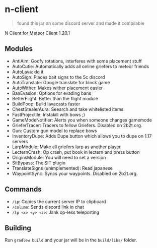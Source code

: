 # n-client

> found this jar on some discord server and made it compilable

N Client for Meteor Client 1.20.1

## Modules
- AntiAim: Goofy rotations, interferes with some placement stuff
- AutoCutie: Automatically adds all online griefers to meteor friends
- AutoLava: do it
- AutoSign: Places bait signs to the 5c discord
- AutoTranslate: Google translate for block game
- AutoWither: Makes wither placement easier
- BanEvasion: Options for evading bans
- BetterFlight: Better than the flight module
- BuildPoop: Build lavacasts faster
- ChestStealerAura: Seearch and take whitelisted items
- FastProjectile: Instakill with bows ;\)
- GameModeNotifier: Alerts you when someone changes gamemode
- GrieferTracer: Tracers to fellow Griefers. Disabled on 2b2t.org.
- Gun: Custom gun model to replace bows
- InventoryDupe: Adds Dupe button which allows you to dupe on 1.17 servers
- LarpModule: Make all griefers larp as another player
- LecternCrash: Op crash, put book in lectern and press button
- OriginsModule: You will need to set a version
- SitBypass: The SIT plugin
- TranslateSigns (unimplemented): Read japanese
- WaypointSync: Syncs your waypoints. Disabled on 2b2t.org.

## Commands
- `/ip`: Copies the current server IP to clipboard
- `/column`: Sends discord link in chat
- `/tp <x> <y> <z>`: Jank op-less teleporting

## Building

Run `gradlew build` and your jar will be in the `build/libs/` folder.

